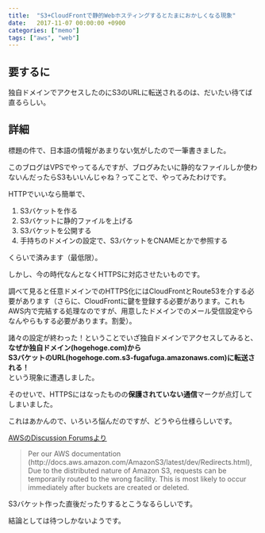 ```yaml
---
title:  "S3+CloudFrontで静的Webホスティングするとたまにおかしくなる現象"
date:   2017-11-07 00:00:00 +0900
categories: ["memo"]
tags: ["aws", "web"]
---
```


## 要するに

独自ドメインでアクセスしたのにS3のURLに転送されるのは、だいたい待てば直るらしい。

## 詳細

標題の件で、日本語の情報があまりない気がしたので一筆書きました。

このブログはVPSでやってるんですが、ブログみたいに静的なファイルしか使わないんだったらS3もいいんじゃね？ってことで、やってみたわけです。

HTTPでいいなら簡単で、

1. S3バケットを作る
1. S3バケットに静的ファイルを上げる
1. S3バケットを公開する
1. 手持ちのドメインの設定で、S3バケットをCNAMEとかで参照する

くらいで済みます（最低限）。

しかし、今の時代なんとなくHTTPSに対応させたいものです。

調べて見ると任意ドメインでのHTTPS化にはCloudFrontとRoute53を介する必要があります（さらに、CloudFrontに鍵を登録する必要があります。これもAWS内で完結する処理なのですが、用意したドメインでのメール受信設定やらなんやらもする必要があります。割愛）。

諸々の設定が終わった！ということでいざ独自ドメインでアクセスしてみると、<br>
**なぜか独自ドメイン(hogehoge.com)から<br>
S3バケットのURL(hogehoge.com.s3-fugafuga.amazonaws.com)に転送される！**<br>
という現象に遭遇しました。

そのせいで、HTTPSにはなったものの**保護されていない通信**マークが点灯してしまいました。

これはあかんので、いろいろ悩んだのですが、どうやら仕様らしいです。

<a href="https://forums.aws.amazon.com/thread.jspa?threadID=216814" target="_blank">AWSのDiscussion Forumsより</a>
<blockquote>
Per our AWS documentation (http://docs.aws.amazon.com/AmazonS3/latest/dev/Redirects.html), Due to the distributed nature of Amazon S3, requests can be temporarily routed to the wrong facility. This is most likely to occur immediately after buckets are created or deleted. 
</blockquote>

S3バケット作った直後だったりするとこうなるらしいです。

結論としては待つしかないようです。

